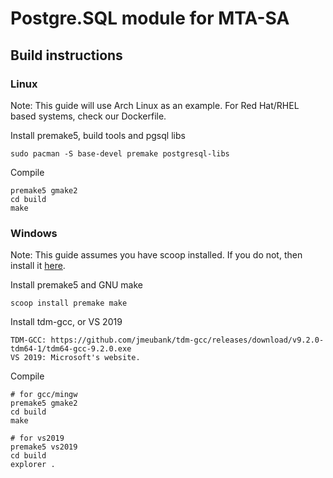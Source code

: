 # Postgre.SQL module for MTA-SA
## Build instructions

### Linux
Note: This guide will use Arch Linux as an example. For Red Hat/RHEL based systems, check our Dockerfile.


Install premake5, build tools and pgsql libs
```
sudo pacman -S base-devel premake postgresql-libs
```

Compile
```
premake5 gmake2
cd build
make
```

### Windows
Note: This guide assumes you have scoop installed. If you do not, then install it [here](https://scoop.sh).

Install premake5 and GNU make
```
scoop install premake make
```

Install tdm-gcc, or VS 2019
```
TDM-GCC: https://github.com/jmeubank/tdm-gcc/releases/download/v9.2.0-tdm64-1/tdm64-gcc-9.2.0.exe
VS 2019: Microsoft's website.
```

Compile
```
# for gcc/mingw
premake5 gmake2
cd build
make

# for vs2019
premake5 vs2019
cd build
explorer .
```